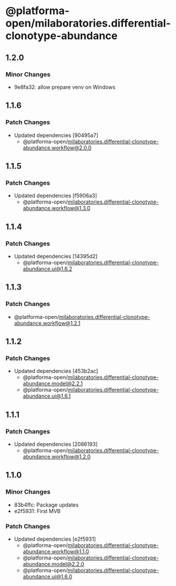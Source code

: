 # @platforma-open/milaboratories.differential-clonotype-abundance

## 1.2.0

### Minor Changes

- 9e8fa32: allow prepare venv on Windows

## 1.1.6

### Patch Changes

- Updated dependencies [90495a7]
  - @platforma-open/milaboratories.differential-clonotype-abundance.workflow@2.0.0

## 1.1.5

### Patch Changes

- Updated dependencies [f5906a3]
  - @platforma-open/milaboratories.differential-clonotype-abundance.workflow@1.3.0

## 1.1.4

### Patch Changes

- Updated dependencies [14395d2]
  - @platforma-open/milaboratories.differential-clonotype-abundance.ui@1.6.2

## 1.1.3

### Patch Changes

- @platforma-open/milaboratories.differential-clonotype-abundance.workflow@1.2.1

## 1.1.2

### Patch Changes

- Updated dependencies [453b2ac]
  - @platforma-open/milaboratories.differential-clonotype-abundance.model@2.2.1
  - @platforma-open/milaboratories.differential-clonotype-abundance.ui@1.6.1

## 1.1.1

### Patch Changes

- Updated dependencies [2086193]
  - @platforma-open/milaboratories.differential-clonotype-abundance.workflow@1.2.0

## 1.1.0

### Minor Changes

- 83b4ffc: Package updates
- e2f5931: First MVB

### Patch Changes

- Updated dependencies [e2f5931]
  - @platforma-open/milaboratories.differential-clonotype-abundance.workflow@1.1.0
  - @platforma-open/milaboratories.differential-clonotype-abundance.model@2.2.0
  - @platforma-open/milaboratories.differential-clonotype-abundance.ui@1.6.0
